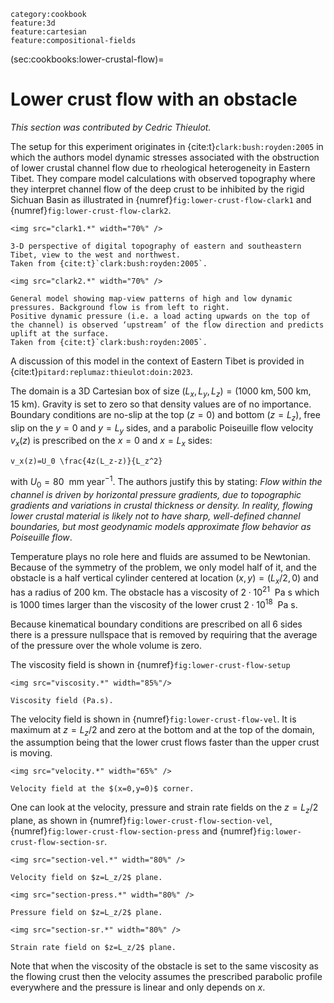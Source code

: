 ```{tags}
category:cookbook
feature:3d
feature:cartesian
feature:compositional-fields
```

(sec:cookbooks:lower-crustal-flow)=
# Lower crust flow with an obstacle

*This section was contributed by Cedric Thieulot.*

The setup for this experiment originates in {cite:t}`clark:bush:royden:2005`
in which the authors model dynamic stresses associated with the obstruction of lower crustal
channel flow due to rheological heterogeneity in Eastern Tibet. They compare model calculations with
observed topography where they interpret channel flow of
the deep crust to be inhibited by the rigid Sichuan Basin as illustrated in {numref}`fig:lower-crust-flow-clark1`
and {numref}`fig:lower-crust-flow-clark2`.

```{figure-md} fig:lower-crust-flow-clark1
<img src="clark1.*" width="70%" />

3-D perspective of digital topography of eastern and southeastern Tibet, view to the west and northwest.
Taken from {cite:t}`clark:bush:royden:2005`.
```

```{figure-md} fig:lower-crust-flow-clark2
<img src="clark2.*" width="70%" />

General model showing map-view patterns of high and low dynamic pressures. Background flow is from left to right.
Positive dynamic pressure (i.e. a load acting upwards on the top of the channel) is observed ‘upstream’ of the flow direction and predicts uplift at the surface.
Taken from {cite:t}`clark:bush:royden:2005`.
```

A discussion of this model in the context of Eastern Tibet is provided in {cite:t}`pitard:replumaz:thieulot:doin:2023`.

The domain is a 3D Cartesian box of size
$(L_x,L_y,L_z) = (1000~\text{km}, 500~\text{km}, 15~\text{km})$.
Gravity is set to zero so that density values are of no importance.
Boundary conditions are no-slip at the top ($z=0$) and bottom ($z=L_z$),
free slip on the $y=0$ and $y=L_y$ sides, and a parabolic
Poiseuille flow velocity $v_x(z)$ is prescribed on the $x=0$ and $x=L_x$ sides:
```{math}
v_x(z)=U_0 \frac{4z(L_z-z)}{L_z^2}
```
with $U_0=80~\text{ mm year}^{-1}$.
The authors justify this by stating:
*Flow within the channel
is driven by horizontal pressure gradients, due to topographic gradients
and variations in crustal thickness or density. In reality,
flowing lower crustal material is likely not to have sharp, well-defined
channel boundaries, but most geodynamic models approximate flow
behavior as Poiseuille flow*.

Temperature plays no role here and fluids are assumed to be Newtonian.
Because of the symmetry of the problem, we only model half of it, and
the obstacle is a half vertical cylinder centered at location $(x,y) = (L_x/2,0)$
and has a radius of $200~\text{km}$.
The obstacle has a viscosity of $2\cdot 10^{21}~\text{ Pa s}$
which is 1000 times larger than the viscosity of the lower crust
$2\cdot 10^{18}~\text{ Pa s}$.

Because kinematical boundary conditions are prescribed on all 6 sides
there is a pressure nullspace that is removed by requiring that the
average of the pressure over the whole volume is zero.

The viscosity field is shown in {numref}`fig:lower-crust-flow-setup`

```{figure-md} fig:lower-crust-flow-setup
<img src="viscosity.*" width="85%"/>

Viscosity field (Pa.s).
```

The velocity field is shown in {numref}`fig:lower-crust-flow-vel`. It is maximum at
$z=L_z/2$ and zero at the bottom and at the top of the domain, the assumption being
that the lower crust flows faster than the upper crust is moving.

```{figure-md} fig:lower-crust-flow-vel
<img src="velocity.*" width="65%" />

Velocity field at the $(x=0,y=0)$ corner.
```

One can look at the velocity, pressure and strain rate fields on the $z=L_z/2$ plane,
as shown in {numref}`fig:lower-crust-flow-section-vel`,
{numref}`fig:lower-crust-flow-section-press` and
{numref}`fig:lower-crust-flow-section-sr`.


```{figure-md} fig:lower-crust-flow-section-vel
<img src="section-vel.*" width="80%" />

Velocity field on $z=L_z/2$ plane.
```

```{figure-md} fig:lower-crust-flow-section-press
<img src="section-press.*" width="80%" />

Pressure field on $z=L_z/2$ plane.
```

```{figure-md} fig:lower-crust-flow-section-sr
<img src="section-sr.*" width="80%" />

Strain rate field on $z=L_z/2$ plane.
```

Note that when the viscosity of the obstacle is set to the same viscosity as the flowing crust then
the velocity assumes the prescribed parabolic profile everywhere and the pressure is linear and only depends on $x$.
